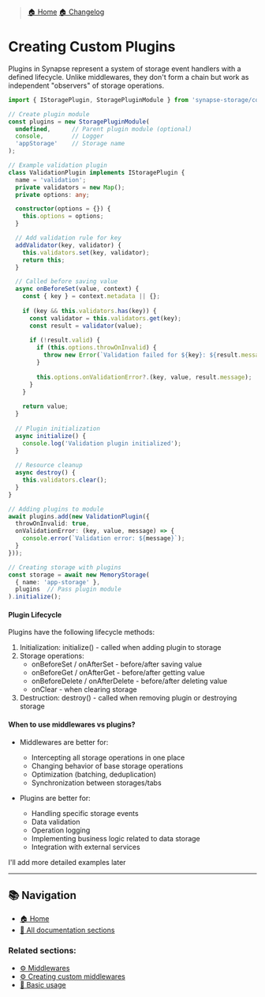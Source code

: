 > [🏠 Home](../../README.md)
> [🏠 Changelog](../../CHANGELOG.md)

# Creating Custom Plugins

Plugins in Synapse represent a system of storage event handlers with a defined lifecycle. Unlike middlewares, they don't form a chain but work as independent "observers" of storage operations.

```typescript
import { IStoragePlugin, StoragePluginModule } from 'synapse-storage/core';

// Create plugin module
const plugins = new StoragePluginModule(
  undefined,      // Parent plugin module (optional)
  console,        // Logger
  'appStorage'    // Storage name
);

// Example validation plugin
class ValidationPlugin implements IStoragePlugin {
  name = 'validation';
  private validators = new Map();
  private options: any;

  constructor(options = {}) {
    this.options = options;
  }

  // Add validation rule for key
  addValidator(key, validator) {
    this.validators.set(key, validator);
    return this;
  }

  // Called before saving value
  async onBeforeSet(value, context) {
    const { key } = context.metadata || {};
    
    if (key && this.validators.has(key)) {
      const validator = this.validators.get(key);
      const result = validator(value);
      
      if (!result.valid) {
        if (this.options.throwOnInvalid) {
          throw new Error(`Validation failed for ${key}: ${result.message}`);
        }
        
        this.options.onValidationError?.(key, value, result.message);
      }
    }
    
    return value;
  }
  
  // Plugin initialization
  async initialize() {
    console.log('Validation plugin initialized');
  }
  
  // Resource cleanup
  async destroy() {
    this.validators.clear();
  }
}

// Adding plugins to module
await plugins.add(new ValidationPlugin({
  throwOnInvalid: true,
  onValidationError: (key, value, message) => {
    console.error(`Validation error: ${message}`);
  }
}));

// Creating storage with plugins
const storage = await new MemoryStorage(
  { name: 'app-storage' },
  plugins  // Pass plugin module
).initialize();
```

#### Plugin Lifecycle

Plugins have the following lifecycle methods:

1. Initialization: initialize() - called when adding plugin to storage
2. Storage operations:
    - onBeforeSet / onAfterSet - before/after saving value
    - onBeforeGet / onAfterGet - before/after getting value
    - onBeforeDelete / onAfterDelete - before/after deleting value
    - onClear - when clearing storage
3. Destruction: destroy() - called when removing plugin or destroying storage

#### When to use middlewares vs plugins?

- Middlewares are better for:
    - Intercepting all storage operations in one place
    - Changing behavior of base storage operations
    - Optimization (batching, deduplication)
    - Synchronization between storages/tabs

- Plugins are better for:
    - Handling specific storage events
    - Data validation
    - Operation logging
    - Implementing business logic related to data storage
    - Integration with external services


I'll add more detailed examples later

___

## 📚 Navigation

- [🏠 Home](../../README.md)
- [📖 All documentation sections](../../README.md#-documentation)

### Related sections:
- [⚙️ Middlewares](./middlewares.md)
- [⚙️ Creating custom middlewares](./custom-middlewares.md)
- [🚀 Basic usage](./basic-usage.md)
